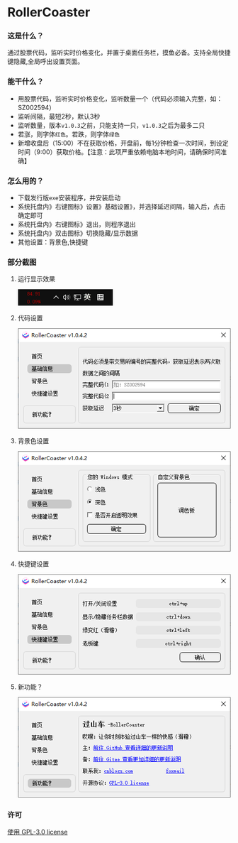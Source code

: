 # RollerCoaster

### 这是什么？

通过股票代码，监听实时价格变化，并置于桌面任务栏，摸鱼必备。支持全局快捷键隐藏,全局呼出设置页面。

### 能干什么？

- 用股票代码，监听实时价格变化，监听数量一个（代码必须输入完整，如：SZ002594）
- 监听间隔，最短2秒，默认3秒
- 监听数量，版本`v1.0.3`之前，只能支持一只，`v1.0.3`之后为最多二只
- 若涨，则字体`红色`。若跌，则字体`绿色`
- 新增收盘后（15:00）不在获取价格，开盘前，每1分钟检查一次时间，到设定时间（9:00）获取价格。【注意：此项严重依赖电脑本地时间，请确保时间准确】

### 怎么用的？

- 下载发行版`exe`安装程序，并安装启动
- 系统托盘内》右键图标》设置》基础设置》，并选择延迟间隔，输入后，点击确定即可
- 系统托盘内》右键图标》退出，则程序退出
- 系统托盘内》双击图标》切换隐藏/显示数据
- 其他设置：背景色,快捷键

### 部分截图

1. 运行显示效果

   ![01.png](./readme/01.png)

2. 代码设置

   ![02.png](./readme/02.png)
3. 背景色设置

   ![03.png](./readme/03.png)

4. 快捷键设置

   ![04.png](./readme/04.png)

5. 新功能？

   ![05.png](./readme/05.png)

### 许可

[使用 GPL-3.0 license](https://www.gnu.org/licenses/gpl-3.0.html)